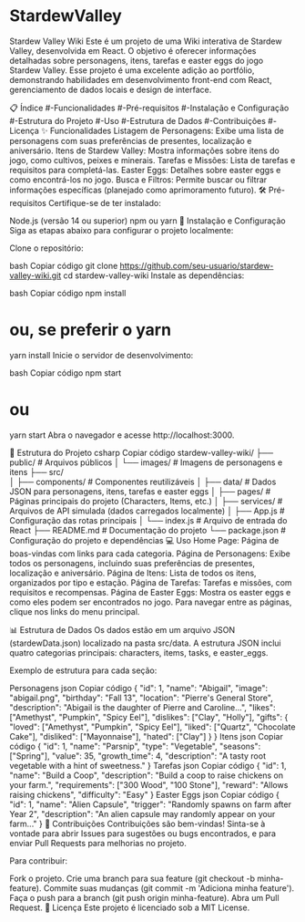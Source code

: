 # StardewValley

Stardew Valley Wiki
Este é um projeto de uma Wiki interativa de Stardew Valley, desenvolvida em React. O objetivo é oferecer informações detalhadas sobre personagens, itens, tarefas e easter eggs do jogo Stardew Valley. Esse projeto é uma excelente adição ao portfólio, demonstrando habilidades em desenvolvimento front-end com React, gerenciamento de dados locais e design de interface.

📋 Índice
#-Funcionalidades
#-Pré-requisitos
#-Instalação e Configuração
#-Estrutura do Projeto
#-Uso
#-Estrutura de Dados
#-Contribuições
#-Licença
✨ Funcionalidades
Listagem de Personagens: Exibe uma lista de personagens com suas preferências de presentes, localização e aniversário.
Itens de Stardew Valley: Mostra informações sobre itens do jogo, como cultivos, peixes e minerais.
Tarefas e Missões: Lista de tarefas e requisitos para completá-las.
Easter Eggs: Detalhes sobre easter eggs e como encontrá-los no jogo.
Busca e Filtros: Permite buscar ou filtrar informações específicas (planejado como aprimoramento futuro).
🛠 Pré-requisitos
Certifique-se de ter instalado:

Node.js (versão 14 ou superior)
npm ou yarn
🚀 Instalação e Configuração
Siga as etapas abaixo para configurar o projeto localmente:

Clone o repositório:

bash
Copiar código
git clone https://github.com/seu-usuario/stardew-valley-wiki.git
cd stardew-valley-wiki
Instale as dependências:

bash
Copiar código
npm install
# ou, se preferir o yarn
yarn install
Inicie o servidor de desenvolvimento:

bash
Copiar código
npm start
# ou
yarn start
Abra o navegador e acesse http://localhost:3000.

📂 Estrutura do Projeto
csharp
Copiar código
stardew-valley-wiki/
├── public/                     # Arquivos públicos
│   └── images/                 # Imagens de personagens e itens
├── src/                        
│   ├── components/             # Componentes reutilizáveis
│   ├── data/                   # Dados JSON para personagens, itens, tarefas e easter eggs
│   ├── pages/                  # Páginas principais do projeto (Characters, Items, etc.)
│   ├── services/               # Arquivos de API simulada (dados carregados localmente)
│   ├── App.js                  # Configuração das rotas principais
│   └── index.js                # Arquivo de entrada do React
├── README.md                   # Documentação do projeto
└── package.json                # Configuração do projeto e dependências
💻 Uso
Home Page: Página de boas-vindas com links para cada categoria.
Página de Personagens: Exibe todos os personagens, incluindo suas preferências de presentes, localização e aniversário.
Página de Itens: Lista de todos os itens, organizados por tipo e estação.
Página de Tarefas: Tarefas e missões, com requisitos e recompensas.
Página de Easter Eggs: Mostra os easter eggs e como eles podem ser encontrados no jogo.
Para navegar entre as páginas, clique nos links do menu principal.

📊 Estrutura de Dados
Os dados estão em um arquivo JSON (stardewData.json) localizado na pasta src/data. A estrutura JSON inclui quatro categorias principais: characters, items, tasks, e easter_eggs.

Exemplo de estrutura para cada seção:

Personagens
json
Copiar código
{
  "id": 1,
  "name": "Abigail",
  "image": "abigail.png",
  "birthday": "Fall 13",
  "location": "Pierre's General Store",
  "description": "Abigail is the daughter of Pierre and Caroline...",
  "likes": ["Amethyst", "Pumpkin", "Spicy Eel"],
  "dislikes": ["Clay", "Holly"],
  "gifts": {
    "loved": ["Amethyst", "Pumpkin", "Spicy Eel"],
    "liked": ["Quartz", "Chocolate Cake"],
    "disliked": ["Mayonnaise"],
    "hated": ["Clay"]
  }
}
Itens
json
Copiar código
{
  "id": 1,
  "name": "Parsnip",
  "type": "Vegetable",
  "seasons": ["Spring"],
  "value": 35,
  "growth_time": 4,
  "description": "A tasty root vegetable with a hint of sweetness."
}
Tarefas
json
Copiar código
{
  "id": 1,
  "name": "Build a Coop",
  "description": "Build a coop to raise chickens on your farm.",
  "requirements": ["300 Wood", "100 Stone"],
  "reward": "Allows raising chickens",
  "difficulty": "Easy"
}
Easter Eggs
json
Copiar código
{
  "id": 1,
  "name": "Alien Capsule",
  "trigger": "Randomly spawns on farm after Year 2",
  "description": "An alien capsule may randomly appear on your farm..."
}
📢 Contribuições
Contribuições são bem-vindas! Sinta-se à vontade para abrir Issues para sugestões ou bugs encontrados, e para enviar Pull Requests para melhorias no projeto.

Para contribuir:

Fork o projeto.
Crie uma branch para sua feature (git checkout -b minha-feature).
Commite suas mudanças (git commit -m 'Adiciona minha feature').
Faça o push para a branch (git push origin minha-feature).
Abra um Pull Request.
📜 Licença
Este projeto é licenciado sob a MIT License.
